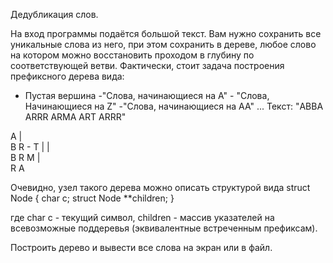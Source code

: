 Дедубликация слов.

На вход программы подаётся большой текст. Вам нужно сохранить все уникальные слова из него, при этом сохранить в дереве, любое слово на котором можно восстановить проходом в глубину по соответствующей ветви. Фактически, стоит задача построения префиксного дерева вида:

- Пустая вершина
-"Слова, начинающиеся на A" - "Слова, Начинающиеся на Z"
-"Cлова, начинающиеся на АА" ...
Текст: "ABBA ARRR ARMA ART ARRR"

A
|\
B R - T
| |\
B R M
  |  \
  R   A
  

Очевидно, узел такого дерева можно описать структурой вида
struct Node {
  char c;
  struct Node **children;
}

где char c - текущий символ, children - массив указателей на всевозможные поддеревья (эквивалентные встреченным префиксам).

Построить дерево и вывести все слова на экран или в файл.
